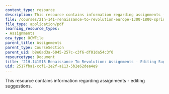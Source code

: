 ```yaml
---
content_type: resource
description: This resource contains information regarding assignments - editing suggestions.
file: /courses/21h-141-renaissance-to-revolution-europe-1300-1800-spring-2015/2517fba1ccf12e2fa1135b2e62dea4e9_MIT21H_141S15_Suggestions.pdf
file_type: application/pdf
learning_resource_types:
- Assignments
ocw_type: OCWFile
parent_title: Assignments
parent_type: CourseSection
parent_uid: b8e6ad3a-6045-257c-c3f6-df01da54c3f0
resourcetype: Document
title: '21H.141S15 Renaissance To Revolution: Assignments - Editing Suggestions'
uid: 2517fba1-ccf1-2e2f-a113-5b2e62dea4e9
---
```

This resource contains information regarding assignments - editing suggestions.